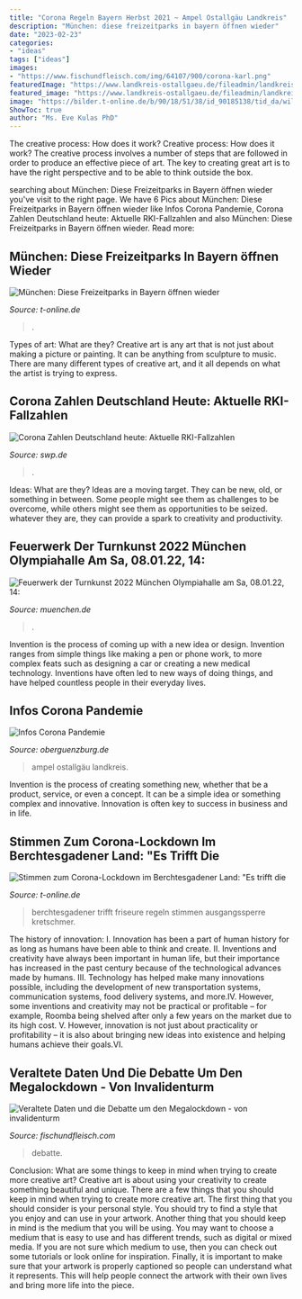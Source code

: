 ```yaml
---
title: "Corona Regeln Bayern Herbst 2021 ~ Ampel Ostallgäu Landkreis"
description: "München: diese freizeitparks in bayern öffnen wieder"
date: "2023-02-23"
categories:
- "ideas"
tags: ["ideas"]
images:
- "https://www.fischundfleisch.com/img/64107/900/corona-karl.png"
featuredImage: "https://www.landkreis-ostallgaeu.de/fileadmin/landkreis/Corona-Infos/corona-ampel_stk_620_quer.jpg"
featured_image: "https://www.landkreis-ostallgaeu.de/fileadmin/landkreis/Corona-Infos/corona-ampel_stk_620_quer.jpg"
image: "https://bilder.t-online.de/b/90/18/51/38/id_90185138/tid_da/wildwasser-rafting-im-niederbayerischen-bayern-park-archivbild-an-vielen-orten-duerfen-freizeitparks-nun-wieder-oeffnen-.jpg"
ShowToc: true
author: "Ms. Eve Kulas PhD"
---
```



The creative process: How does it work?
Creative process: How does it work?
The creative process involves a number of steps that are followed in order to produce an effective piece of art. The key to creating great art is to have the right perspective and to be able to think outside the box.

	

		
searching about München: Diese Freizeitparks in Bayern öffnen wieder you've visit to the right page. We have 6 Pics about München: Diese Freizeitparks in Bayern öffnen wieder like Infos Corona Pandemie, Corona Zahlen Deutschland heute: Aktuelle RKI-Fallzahlen and also München: Diese Freizeitparks in Bayern öffnen wieder. Read more:
		
    
## München: Diese Freizeitparks In Bayern öffnen Wieder

<img loading=lazy src="https://bilder.t-online.de/b/90/18/51/38/id_90185138/tid_da/wildwasser-rafting-im-niederbayerischen-bayern-park-archivbild-an-vielen-orten-duerfen-freizeitparks-nun-wieder-oeffnen-.jpg" onerror="this.onerror=null;this.src='https://tse4.mm.bing.net/th?id=OIP._flK_XSOF0MTt1Xn_FZAkgHaEK&amp;pid=15.1';" alt="München: Diese Freizeitparks in Bayern öffnen wieder">

_Source: t-online.de_

>. 

	

Types of art: What are they?
Creative art is any art that is not just about making a picture or painting. It can be anything from sculpture to music. There are many different types of creative art, and it all depends on what the artist is trying to express.

    
## Corona Zahlen Deutschland Heute: Aktuelle RKI-Fallzahlen

<img loading=lazy src="https://www.swp.de/imgs/07/7/8/7/3/5/1/8/9/tok_66f1e3fb0657e0bc0b2bca1e2a35e861/w1176_h662_x750_y487_0d921e8eed711944.jpeg" onerror="this.onerror=null;this.src='https://tse2.mm.bing.net/th?id=OIP.9agyiEV80XTja3ZOu5j7ZwHaEK&amp;pid=15.1';" alt="Corona Zahlen Deutschland heute: Aktuelle RKI-Fallzahlen">

_Source: swp.de_

>. 

	

Ideas: What are they?
Ideas are a moving target. They can be new, old, or something in between. Some people might see them as challenges to be overcome, while others might see them as opportunities to be seized. whatever they are, they can provide a spark to creativity and productivity.

    
## Feuerwerk Der Turnkunst 2022 München Olympiahalle Am Sa, 08.01.22, 14:

<img loading=lazy src="https://images.portal.muenchen.de/000/000/243/726/versions/1602690050_5fdebe4c1eeae_653x269_5fdebe4d4499b.png" onerror="this.onerror=null;this.src='https://tse2.mm.bing.net/th?id=OIP.e9tb5YV-IFGVUCiZQWYHbAHaDD&amp;pid=15.1';" alt="Feuerwerk der Turnkunst 2022 München Olympiahalle am Sa, 08.01.22, 14:">

_Source: muenchen.de_

>. 

	

Invention is the process of coming up with a new idea or design. Invention ranges from simple things like making a pen or phone work, to more complex feats such as designing a car or creating a new medical technology. Inventions have often led to new ways of doing things, and have helped countless people in their everyday lives.

    
## Infos Corona Pandemie

<img loading=lazy src="https://www.landkreis-ostallgaeu.de/fileadmin/landkreis/Corona-Infos/corona-ampel_stk_620_quer.jpg" onerror="this.onerror=null;this.src='https://tse3.mm.bing.net/th?id=OIP.c-NqvsdqgfxAcAKHn7OnDAHaEK&amp;pid=15.1';" alt="Infos Corona Pandemie">

_Source: oberguenzburg.de_

>ampel ostallgäu landkreis. 

	

Invention is the process of creating something new, whether that be a product, service, or even a concept. It can be a simple idea or something complex and innovative. Innovation is often key to success in business and in life.

    
## Stimmen Zum Corona-Lockdown Im Berchtesgadener Land: &quot;Es Trifft Die

<img loading=lazy src="https://bilder.t-online.de/b/88/78/80/92/id_88788092/tid_da/polizei-kontrolliert-die-ausgangssperre-im-berchtesgadener-land-in-dem-bayerischen-landkreis-gibt-es-seit-montag-erneut-einen-corona-lockdown-.jpg" onerror="this.onerror=null;this.src='https://tse3.mm.bing.net/th?id=OIP.q5pNEH1THlKwE8sU9FftUQHaEK&amp;pid=15.1';" alt="Stimmen zum Corona-Lockdown im Berchtesgadener Land: &quot;Es trifft die">

_Source: t-online.de_

>berchtesgadener trifft friseure regeln stimmen ausgangssperre kretschmer. 

	

The history of innovation:
I. Innovation has been a part of human history for as long as humans have been able to think and create. II. Inventions and creativity have always been important in human life, but their importance has increased in the past century because of the technological advances made by humans. III. Technology has helped make many innovations possible, including the development of new transportation systems, communication systems, food delivery systems, and more.IV. However, some inventions and creativity may not be practical or profitable – for example, Roomba being shelved after only a few years on the market due to its high cost. V. However, innovation is not just about practicality or profitability – it is also about bringing new ideas into existence and helping humans achieve their goals.VI.

    
## Veraltete Daten Und Die Debatte Um Den Megalockdown - Von Invalidenturm

<img loading=lazy src="https://www.fischundfleisch.com/img/64107/900/corona-karl.png" onerror="this.onerror=null;this.src='https://tse1.mm.bing.net/th?id=OIP.NPDto5OkyMsnTkYHlf2rvQHaHa&amp;pid=15.1';" alt="Veraltete Daten und die Debatte um den Megalockdown - von invalidenturm">

_Source: fischundfleisch.com_

>debatte. 

	

Conclusion: What are some things to keep in mind when trying to create more creative art?
Creative art is about using your creativity to create something beautiful and unique. There are a few things that you should keep in mind when trying to create more creative art. The first thing that you should consider is your personal style. You should try to find a style that you enjoy and can use in your artwork. Another thing that you should keep in mind is the medium that you will be using. You may want to choose a medium that is easy to use and has different trends, such as digital or mixed media. If you are not sure which medium to use, then you can check out some tutorials or look online for inspiration. Finally, it is important to make sure that your artwork is properly captioned so people can understand what it represents. This will help people connect the artwork with their own lives and bring more life into the piece.

